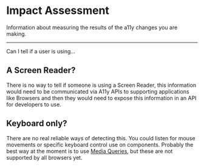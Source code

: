 # Impact Assessment

Information about measuring the results of the a11y changes you are making.

---

Can I tell if a user is using...

## A Screen Reader?

There is no way to tell if someone is using a Screen Reader, this information would need to be communicated via A11y APIs to supporting applications like Browsers and then they would need to expose this information in an API for developers to use.

## Keyboard only?

There are no real reliable ways of detecting this. You could listen for mouse movements or specific keyboard control use on components. Probably the best way at the moment is to use [Media Queries](https://stackoverflow.com/questions/7838680/detecting-that-the-browser-has-no-mouse-and-is-touch-only#answer-52854585), but these are not supported by all browsers yet.